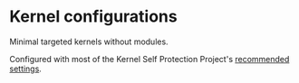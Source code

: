 Kernel configurations
=====================

Minimal targeted kernels without modules.

Configured with most of the Kernel Self Protection Project's
[recommended settings][ksppcfg].

[ksppcfg]: https://kernsec.org/wiki/index.php/Kernel_Self_Protection_Project/Recommended_Settings
